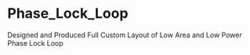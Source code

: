# Phase_Lock_Loop
Designed and Produced Full Custom Layout of Low Area and Low Power Phase Lock Loop
